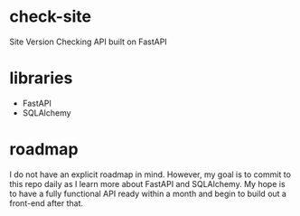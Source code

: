 # check-site
Site Version Checking API built on FastAPI

# libraries
- FastAPI
- SQLAlchemy

# roadmap
I do not have an explicit roadmap in mind. However, my goal is to commit to this repo daily as I learn more about FastAPI and SQLAlchemy.
My hope is to have a fully functional API ready within a month and begin to build out a front-end after that.
